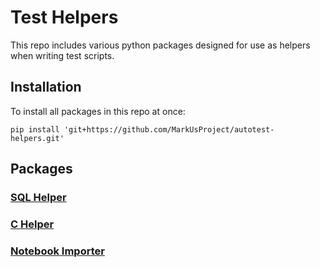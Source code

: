 # Test Helpers

This repo includes various python packages designed for use as helpers when writing test scripts.

## Installation

To install all packages in this repo at once:

```shell
pip install 'git+https://github.com/MarkUsProject/autotest-helpers.git'
```

## Packages

### [SQL Helper](sql_helper)

### [C Helper](c_helper)

### [Notebook Importer](notebook_importer)

